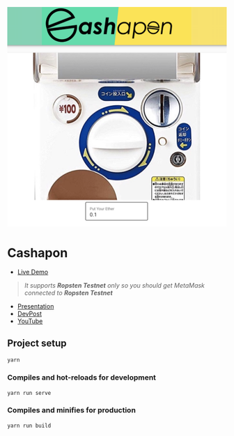 ![Cashapon](./cashapon.png)

# Cashapon

- [Live Demo](https://cashapon.netlify.com)
> _It supports **Ropsten Testnet** only so you should get MetaMask connected to **Ropsten Testnet**_
- [Presentation](https://docs.google.com/presentation/d/1uI_Rjb_NBkBj1GtH7eJj2wHFKW2t19F_YVziEZOqBTM/edit#slide=id.p)
- [DevPost](https://devpost.com/software/decrypt-2019-cashapon)
- [YouTube](https://www.youtube.com/watch?v=Wr7XKBilQbI&feature=youtu.be)

## Project setup
```
yarn
```

### Compiles and hot-reloads for development
```
yarn run serve
```

### Compiles and minifies for production
```
yarn run build
```

